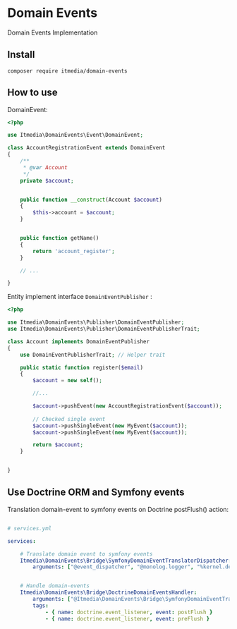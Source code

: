 Domain Events
=============

Domain Events Implementation 

Install
-------

`composer require itmedia/domain-events`


How to use
----------


DomainEvent:

```php
<?php

use Itmedia\DomainEvents\Event\DomainEvent;

class AccountRegistrationEvent extends DomainEvent
{
    /**
     * @var Account
     */
    private $account;


    public function __construct(Account $account)
    {
        $this->account = $account;
    }


    public function getName()
    {
        return 'account_register';
    }

    // ...

}

```


Entity implement interface `DomainEventPublisher` :

```php
<?php

use Itmedia\DomainEvents\Publisher\DomainEventPublisher;
use Itmedia\DomainEvents\Publisher\DomainEventPublisherTrait;

class Account implements DomainEventPublisher
{
    use DomainEventPublisherTrait; // Helper trait

    public static function register($email)
    {
        $account = new self();

        //...

        $account->pushEvent(new AccountRegistrationEvent($account));
        
        // Checked single event
        $account->pushSingleEvent(new MyEvent($account));
        $account->pushSingleEvent(new MyEvent($account));

        return $account;
    }


}

```


Use Doctrine ORM and Symfony events
-----------------------------------

Translation domain-event to symfony events on Doctrine postFlush() action:

```yaml

# services.yml

services:

    # Translate domain event to symfony events
    Itmedia\DomainEvents\Bridge\SymfonyDomainEventTranslatorDispatcher:
        arguments: ["@event_dispatcher", "@monolog.logger", "%kernel.debug%"]


    # Handle domain-events
    Itmedia\DomainEvents\Bridge\DoctrineDomainEventsHandler:
        arguments: ["@Itmedia\DomainEvents\Bridge\SymfonyDomainEventTranslatorDispatcher"]
        tags:
            - { name: doctrine.event_listener, event: postFlush }
            - { name: doctrine.event_listener, event: preFlush }


```


